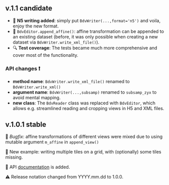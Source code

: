 ## v.1.1 candidate
- :gem: **N5 writing added**: simply put `BdvWriter(...,format='n5')` and voila, enjoy the new format.
- :gem: `BdvEditor.append_affine()`: affine transformation can be appended to an existing dataset (before, it was only possible when creating a new dataset via `BdvWriter.write_xml_file()`). 
- :mag: **Test coverage**: The tests became much more comprehensive and cover most of the functionality.
### API changes :exclamation:
- **method name**: `BdvWriter.write_xml_file()` renamed to `BdvWriter.write_xml()`
- **argument name**: `BdvWriter(...,subsamp)` renamed to `subsamp_zyx` to avoid mental mapping.
- **new class**: The `BdvReader` class was replaced with `BdvEditor`, which allows e.g. streamlined reading and cropping views in H5 and XML files.



## v.1.0.1 stable
:bug: *Bugfix*: affine transformations of different views were mixed due to using mutable argument `m_affine` in `append_view()`

:gem: New example: writing multiple tiles on a grid, with (optionally) some tiles missing.

:book: API [documentation](https://nvladimus.github.io/npy2bdv/) is added.

:warning: Release notation changed from YYYY.mm.dd to 1.0.0.